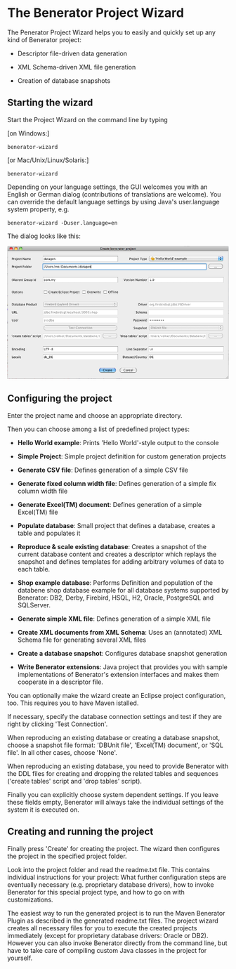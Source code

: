 # The Benerator Project Wizard 

The Penerator Project Wizard helps you to easily and quickly set up any kind of Benerator project:

*   Descriptor file-driven data generation

*   XML Schema-driven XML file generation

*   Creation of database snapshots

## Starting the wizard 

Start the Project Wizard on the command line by typing

[on Windows:]

```shell
benerator-wizard
```

[or Mac/Unix/Linux/Solaris:]

```shell
benerator-wizard
```

Depending on your language settings, the GUI welcomes you with an English or German dialog (contributions of translations are welcome). You can override the default language settings by using Java's user.language system property, e.g.

```shell
benerator-wizard -Duser.language=en
```

The dialog looks like this:

![](assets/grafik20.png)

## Configuring the project 

Enter the project name and choose an appropriate directory.

Then you can choose among a list of predefined project types:

*   **Hello World example**: Prints 'Hello World'-style output to the console

*   **Simple Project**: Simple project definition for custom generation projects

*   **Generate CSV file**: Defines generation of a simple CSV file

*   **Generate fixed column width file**: Defines generation of a simple fix column width file

*   **Generate Excel(TM) document**: Defines generation of a simple Excel(TM) file

*   **Populate database**: Small project that defines a database, creates a table and populates it

*   **Reproduce &amp; scale existing database**: Creates a snapshot of the current database content and creates a descriptor which replays the snapshot and defines templates for adding arbitrary volumes of data to each table.

*   **Shop example database**: Performs Definition and population of the databene shop database example for all database systems supported by Benerator: DB2, Derby, Firebird, HSQL, H2, Oracle, PostgreSQL and SQLServer.

*   **Generate simple XML file**: Defines generation of a simple XML file

*   **Create XML documents from XML Schema**: Uses an (annotated) XML Schema file for generating several XML files

*   **Create a database snapshot**: Configures database snapshot generation

*   **Write Benerator extensions**: Java project that provides you with sample implementations of Benerator's extension interfaces and makes them cooperate in a descriptor file.

You can optionally make the wizard create an Eclipse project configuration, too. This requires you to have Maven istalled.

If necessary, specify the database connection settings and test if they are right by clicking 'Test Connection'.

When reproducing an existing database or creating a database snapshot, choose a snapshot file format: 'DBUnit file', 'Excel(TM) document', or 'SQL file'. In all other cases, choose 'None'.

When reproducing an existing database, you need to provide Benerator with the DDL files for creating and dropping the related tables and sequences ('create tables' script and 'drop tables' script).

Finally you can explicitly choose system dependent settings. If you leave these fields empty, Benerator will always take the individual settings of the system it is executed on.

## Creating and running the project 

Finally press 'Create' for creating the project. The wizard then configures the project in the specified project folder.

Look into the project folder and read the readme.txt file. This contains individual instructions for your project: What further configuration steps are eventually necessary (e.g. proprietary database drivers), how to invoke Benerator for this special project type, and how to go on with customizations.

The easiest way to run the generated project is to run the Maven Benerator Plugin as described in the generated readme.txt files. The project wizard creates all necessary files for you to execute the created projects immediately (except for proprietary database drivers: Oracle or DB2). However you can also invoke Benerator directly from the command line, but have to take care of compiling custom Java classes in the project for yourself.